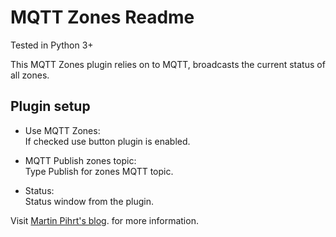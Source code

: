 MQTT Zones Readme
====

Tested in Python 3+

This MQTT Zones plugin relies on to MQTT, broadcasts the current status of all zones.    

Plugin setup
-----------

* Use MQTT Zones:  
If checked use button plugin is enabled.

* MQTT Publish zones topic:  
Type Publish for zones MQTT topic.

* Status:  
Status window from the plugin.

Visit [Martin Pihrt's blog](http://www.pihrt.com). for more information.
